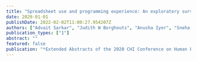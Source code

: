 ```yaml
---
title: "Spreadsheet use and programming experience: An exploratory survey"
date: 2020-01-01
publishDate: 2022-02-02T11:00:27.954207Z
authors: ["Advait Sarkar", "Judith W Borghouts", "Anusha Iyer", "Sneha Khullar", "Christian Canton", "Felienne Hermans", "Andrew D Gordon", "Jack Williams"]
publication_types: ["1"]
abstract: ""
featured: false
publication: "*Extended Abstracts of the 2020 CHI Conference on Human Factors in Computing Systems*"
---
```


